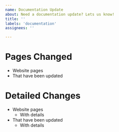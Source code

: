 ```yaml
---
name: Documentation Update
about: Need a documentation update? Lets us know!
title: ''
labels: 'documentation'
assignees: ''

---
```


# Pages Changed
- Website pages
- That have been updated

# Detailed Changes
- Website pages
    - With details
- That have been updated
    - With details  
